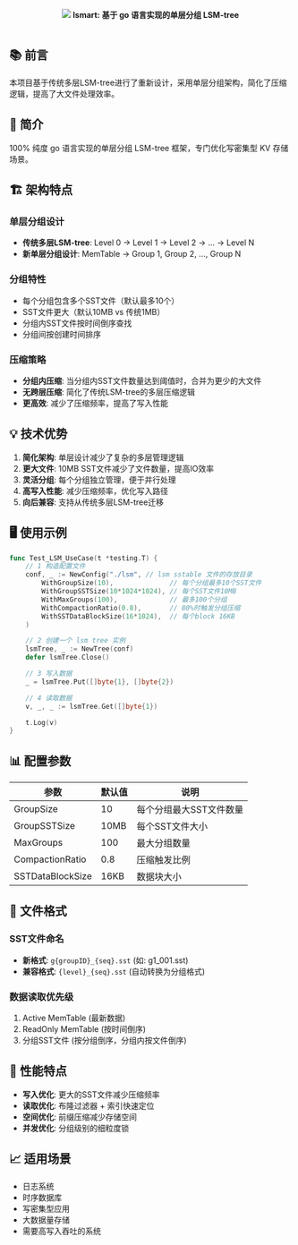 <p align="center">
<img src="https://github.com/xiaoxuxiansheng/golsm/blob/main/img/golsm_page.png" />
<b>lsmart: 基于 go 语言实现的单层分组 LSM-tree</b>
<br/><br/>
</p>

## 📚 前言
本项目基于传统多层LSM-tree进行了重新设计，采用单层分组架构，简化了压缩逻辑，提高了大文件处理效率。

## 📖 简介
100% 纯度 go 语言实现的单层分组 LSM-tree 框架，专门优化写密集型 KV 存储场景。

## 🏗️ 架构特点

### 单层分组设计
- **传统多层LSM-tree**: Level 0 → Level 1 → Level 2 → ... → Level N
- **新单层分组设计**: MemTable → Group 1, Group 2, ..., Group N

### 分组特性
- 每个分组包含多个SST文件（默认最多10个）
- SST文件更大（默认10MB vs 传统1MB）
- 分组内SST文件按时间倒序查找
- 分组间按创建时间排序

### 压缩策略
- **分组内压缩**: 当分组内SST文件数量达到阈值时，合并为更少的大文件
- **无跨层压缩**: 简化了传统LSM-tree的多层压缩逻辑
- **更高效**: 减少了压缩频率，提高了写入性能

## 💡 技术优势

1. **简化架构**: 单层设计减少了复杂的多层管理逻辑
2. **更大文件**: 10MB SST文件减少了文件数量，提高IO效率
3. **灵活分组**: 每个分组独立管理，便于并行处理
4. **高写入性能**: 减少压缩频率，优化写入路径
5. **向后兼容**: 支持从传统多层LSM-tree迁移

## 🖥 使用示例
```go
func Test_LSM_UseCase(t *testing.T) {
	// 1 构造配置文件
	conf, _ := NewConfig("./lsm", // lsm sstable 文件的存放目录
		WithGroupSize(10),              // 每个分组最多10个SST文件
		WithGroupSSTSize(10*1024*1024), // 每个SST文件10MB
		WithMaxGroups(100),             // 最多100个分组
		WithCompactionRatio(0.8),       // 80%时触发分组压缩
		WithSSTDataBlockSize(16*1024),  // 每个block 16KB
	)

	// 2 创建一个 lsm tree 实例
	lsmTree, _ := NewTree(conf)
	defer lsmTree.Close()

	// 3 写入数据
	_ = lsmTree.Put([]byte{1}, []byte{2})

	// 4 读取数据
	v, _, _ := lsmTree.Get([]byte{1})

	t.Log(v)
}
```

## 📊 配置参数

| 参数 | 默认值 | 说明 |
|------|--------|------|
| GroupSize | 10 | 每个分组最大SST文件数量 |
| GroupSSTSize | 10MB | 每个SST文件大小 |
| MaxGroups | 100 | 最大分组数量 |
| CompactionRatio | 0.8 | 压缩触发比例 |
| SSTDataBlockSize | 16KB | 数据块大小 |

## 🔄 文件格式

### SST文件命名
- **新格式**: `g{groupID}_{seq}.sst` (如: g1_001.sst)
- **兼容格式**: `{level}_{seq}.sst` (自动转换为分组格式)

### 数据读取优先级
1. Active MemTable (最新数据)
2. ReadOnly MemTable (按时间倒序)
3. 分组SST文件 (按分组倒序，分组内按文件倒序)

## 🚀 性能特点

- **写入优化**: 更大的SST文件减少压缩频率
- **读取优化**: 布隆过滤器 + 索引快速定位
- **空间优化**: 前缀压缩减少存储空间
- **并发优化**: 分组级别的细粒度锁

## 📈 适用场景

- 日志系统
- 时序数据库
- 写密集型应用
- 大数据量存储
- 需要高写入吞吐的系统